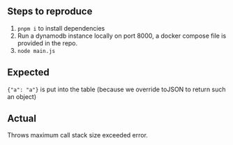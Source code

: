 ## Steps to reproduce

1. `pnpm i` to install dependencies
2. Run a dynamodb instance locally on port 8000, a docker compose file is provided in the repo.
3. `node main.js`

## Expected

`{"a": "a"}` is put into the table (because we override toJSON to return such an object)

## Actual

Throws maximum call stack size exceeded error.
